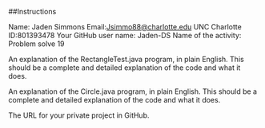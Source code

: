 ##Instructions 

Name: Jaden Simmons
Email:Jsimmo88@charlotte.edu
UNC Charlotte ID:801393478
Your GitHub user name: Jaden-DS
Name of the activity: Problem solve 19

An explanation of the RectangleTest.java program, in plain English. This should be a complete and detailed explanation of the code and what it does.

An explanation of the Circle.java program, in plain English. This should be a complete and detailed explanation of the code and what it does.

The URL for your private project in GitHub.


